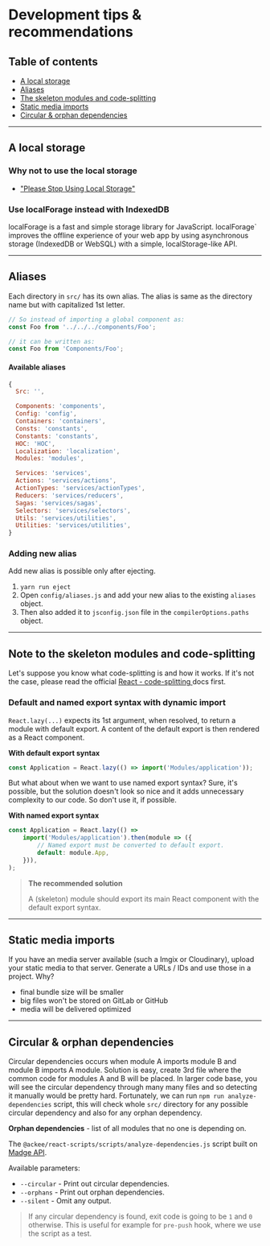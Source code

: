 # Development tips & recommendations

## Table of contents

-   [A local storage](#local-storage)
-   [Aliases](#aliases)
-   [The skeleton modules and code-splitting](#code-splitting)
-   [Static media imports](#media-imports)
-   [Circular & orphan dependencies](#circular-dependencies)

---

## <a name="local-storage"></a> A local storage

### Why not to use the local storage

-   ["Please Stop Using Local Storage"](https://www.rdegges.com/2018/please-stop-using-local-storage/)

### Use localForage instead with IndexedDB

localForage is a fast and simple storage library for JavaScript. localForage` improves the offline experience of your web app by using asynchronous storage (IndexedDB or WebSQL) with a simple, localStorage-like API.

---

## <a name="aliases"></a> Aliases

Each directory in `src/` has its own alias. The alias is same as the directory name but with capitalized 1st letter.

```js
// So instead of importing a global component as:
const Foo from '../../../components/Foo';

// it can be written as:
const Foo from 'Components/Foo';
```

#### Available aliases

```js
{
  Src: '',

  Components: 'components',
  Config: 'config',
  Containers: 'containers',
  Consts: 'constants',
  Constants: 'constants',
  HOC: 'HOC',
  Localization: 'localization',
  Modules: 'modules',

  Services: 'services',
  Actions: 'services/actions',
  ActionTypes: 'services/actionTypes',
  Reducers: 'services/reducers',
  Sagas: 'services/sagas',
  Selectors: 'services/selectors',
  Utils: 'services/utilities',
  Utilities: 'services/utilities',
}
```

### Adding new alias

Add new alias is possible only after ejecting.

1. `yarn run eject`
2. Open `config/aliases.js` and add your new alias to the existing `aliases` object.
3. Then also added it to `jsconfig.json` file in the `compilerOptions.paths` object.

---

## <a name="code-splitting"></a> Note to the skeleton modules and code-splitting

Let's suppose you know what code-splitting is and how it works. If it's not the case, please read the official [React - code-splitting ](https://reactjs.org/docs/code-splitting.html) docs first.

### Default and named export syntax with dynamic import

`React.lazy(...)` expects its 1st argument, when resolved, to return a module with default export. A content of the default export is then rendered as a React component.

**With default export syntax**

```js
const Application = React.lazy(() => import('Modules/application'));
```

But what about when we want to use named export syntax? Sure, it's possible, but the solution doesn't look so nice and it adds unnecessary complexity to our code. So don't use it, if possible.

**With named export syntax**

```js
const Application = React.lazy(() =>
    import('Modules/application').then(module => ({
        // Named export must be converted to default export.
        default: module.App,
    })),
);
```

> **The recommended solution**
>
> A (skeleton) module should export its main React component with the default export syntax.

---

## <a name="media-imports"></a> Static media imports

If you have an media server available (such a Imgix or Cloudinary), upload your static media to that server. Generate a URLs / IDs and use those in a project. Why?

-   final bundle size will be smaller
-   big files won't be stored on GitLab or GitHub
-   media will be delivered optimized

---

## <a name="circular-dependencies"></a> Circular & orphan dependencies

Circular dependencies occurs when module A imports module B and module B imports A module. Solution is easy, create 3rd file where the common code for modules A and B will be placed.
In larger code base, you will see the circular dependency through many many files and so detecting it manually would be pretty hard. Fortunately, we can run `npm run analyze-dependencies` script, this will check whole `src/` directory for any possible circular dependency and also for any orphan dependency.

**Orphan dependencies** - list of all modules that no one is depending on.

The `@ackee/react-scripts/scripts/analyze-dependencies.js` script built on [Madge API](https://www.npmjs.com/package/madge).

Available parameters:

-   `--circular` - Print out circular dependencies.
-   `--orphans` - Print out orphan dependencies.
-   `--silent` - Omit any output.

> If any circular dependency is found, exit code is going to be `1` and `0` otherwise. This is useful for example for `pre-push` hook, where we use the script as a test.
